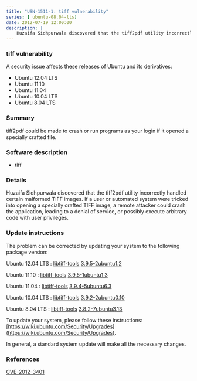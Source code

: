 ```yaml
---
title: "USN-1511-1: tiff vulnerability"
series: [ ubuntu-08.04-lts]
date: 2012-07-19 12:00:00
description: |
    Huzaifa Sidhpurwala discovered that the tiff2pdf utility incorrectly handled certain malformed TIFF images. If a user or automated system were tricked into opening a specially crafted TIFF image, a remote attacker could crash the application, leading to a denial of service, or possibly execute arbitrary code with user privileges. 
--- 
```

 
### tiff vulnerability

A security issue affects these releases of Ubuntu and its derivatives:

* Ubuntu 12.04 LTS
* Ubuntu 11.10
* Ubuntu 11.04
* Ubuntu 10.04 LTS
* Ubuntu 8.04 LTS

### Summary

tiff2pdf could be made to crash or run programs as your login if it opened a specially crafted file.

### Software description

* tiff 

### Details

Huzaifa Sidhpurwala discovered that the tiff2pdf utility incorrectly handled certain malformed TIFF images. If a user or automated system were tricked into opening a specially crafted TIFF image, a remote attacker could crash the application, leading to a denial of service, or possibly execute arbitrary code with user privileges. 

### Update instructions

The problem can be corrected by updating your system to the following package version:

Ubuntu 12.04 LTS
 : [libtiff-tools](https://launchpad.net/ubuntu/+source/tiff) <span> [3.9.5-2ubuntu1.2](https://launchpad.net/ubuntu/+source/tiff/3.9.5-2ubuntu1.2) </span> 

Ubuntu 11.10
 : [libtiff-tools](https://launchpad.net/ubuntu/+source/tiff) <span> [3.9.5-1ubuntu1.3](https://launchpad.net/ubuntu/+source/tiff/3.9.5-1ubuntu1.3) </span> 

Ubuntu 11.04
 : [libtiff-tools](https://launchpad.net/ubuntu/+source/tiff) <span> [3.9.4-5ubuntu6.3](https://launchpad.net/ubuntu/+source/tiff/3.9.4-5ubuntu6.3) </span> 

Ubuntu 10.04 LTS
 : [libtiff-tools](https://launchpad.net/ubuntu/+source/tiff) <span> [3.9.2-2ubuntu0.10](https://launchpad.net/ubuntu/+source/tiff/3.9.2-2ubuntu0.10) </span> 

Ubuntu 8.04 LTS
 : [libtiff-tools](https://launchpad.net/ubuntu/+source/tiff) <span> [3.8.2-7ubuntu3.13](https://launchpad.net/ubuntu/+source/tiff/3.8.2-7ubuntu3.13) </span> 

To update your system, please follow these instructions: [https://wiki.ubuntu.com/Security/Upgrades](https://wiki.ubuntu.com/Security/Upgrades).

In general, a standard system update will make all the necessary changes. 

### References

 [CVE-2012-3401](http://people.ubuntu.com/~ubuntu-security/cve/CVE-2012-3401)
 
